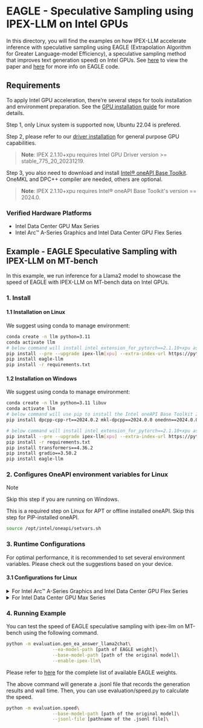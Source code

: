 # EAGLE - Speculative Sampling using IPEX-LLM on Intel GPUs
In this directory, you will find the examples on how IPEX-LLM accelerate inference with speculative sampling using EAGLE (Extrapolation Algorithm for Greater Language-model Efficiency), a speculative sampling method that improves text generation speed) on Intel GPUs. See [here](https://arxiv.org/abs/2401.15077) to view the paper and [here](https://github.com/SafeAILab/EAGLE) for more info on EAGLE code.

## Requirements
To apply Intel GPU acceleration, there’re several steps for tools installation and environment preparation. See the [GPU installation guide](https://ipex-llm.readthedocs.io/en/latest/doc/LLM/Overview/install_gpu.html) for more details.

Step 1, only Linux system is supported now, Ubuntu 22.04 is prefered.

Step 2, please refer to our [driver installation](https://dgpu-docs.intel.com/driver/installation.html) for general purpose GPU capabilities.
> **Note**: IPEX 2.1.10+xpu requires Intel GPU Driver version >= stable_775_20_20231219.

Step 3, you also need to download and install [Intel® oneAPI Base Toolkit](https://www.intel.com/content/www/us/en/developer/tools/oneapi/base-toolkit-download.html). OneMKL and DPC++ compiler are needed, others are optional.
> **Note**: IPEX 2.1.10+xpu requires Intel® oneAPI Base Toolkit's version == 2024.0.

### Verified Hardware Platforms

- Intel Data Center GPU Max Series
- Intel Arc™ A-Series Graphics and Intel Data Center GPU Flex Series

## Example - EAGLE Speculative Sampling with IPEX-LLM on MT-bench
In this example, we run inference for a Llama2 model to showcase the speed of EAGLE with IPEX-LLM on MT-bench data on Intel GPUs.

### 1. Install
#### 1.1 Installation on Linux
We suggest using conda to manage environment:
```bash
conda create -n llm python=3.11
conda activate llm
# below command will install intel_extension_for_pytorch==2.1.10+xpu as default
pip install --pre --upgrade ipex-llm[xpu] --extra-index-url https://pytorch-extension.intel.com/release-whl/stable/xpu/us/
pip install eagle-llm
pip install -r requirements.txt
```

#### 1.2 Installation on Windows
We suggest using conda to manage environment:
```bash
conda create -n llm python=3.11 libuv
conda activate llm
# below command will use pip to install the Intel oneAPI Base Toolkit 2024.0
pip install dpcpp-cpp-rt==2024.0.2 mkl-dpcpp==2024.0.0 onednn==2024.0.0

# below command will install intel_extension_for_pytorch==2.1.10+xpu as default
pip install --pre --upgrade ipex-llm[xpu] --extra-index-url https://pytorch-extension.intel.com/release-whl/stable/xpu/us/
pip install -r requirements.txt
pip install transformers==4.36.2
pip install gradio==3.50.2
pip install eagle-llm
```

### 2. Configures OneAPI environment variables for Linux

> [!NOTE]
> Skip this step if you are running on Windows.

This is a required step on Linux for APT or offline installed oneAPI. Skip this step for PIP-installed oneAPI.

```bash
source /opt/intel/oneapi/setvars.sh
```

### 3. Runtime Configurations
For optimal performance, it is recommended to set several environment variables. Please check out the suggestions based on your device.
#### 3.1 Configurations for Linux
<details>

<summary>For Intel Arc™ A-Series Graphics and Intel Data Center GPU Flex Series</summary>

```bash
export USE_XETLA=OFF
export SYCL_PI_LEVEL_ZERO_USE_IMMEDIATE_COMMANDLISTS=1
export SYCL_CACHE_PERSISTENT=1
```

</details>
<details>

<summary>For Intel Data Center GPU Max Series</summary>

```bash
export LD_PRELOAD=${LD_PRELOAD}:${CONDA_PREFIX}/lib/libtcmalloc.so
export SYCL_PI_LEVEL_ZERO_USE_IMMEDIATE_COMMANDLISTS=1
export SYCL_CACHE_PERSISTENT=1
export ENABLE_SDP_FUSION=1
```
> Note: Please note that `libtcmalloc.so` can be installed by `conda install -c conda-forge -y gperftools=2.10`.
</details>

### 4. Running Example
You can test the speed of EAGLE speculative sampling with ipex-llm on MT-bench using the following command.
```bash
python -m evaluation.gen_ea_answer_llama2chat\
                 --ea-model-path [path of EAGLE weight]\
                 --base-model-path [path of the original model]\
                 --enable-ipex-llm\
```
Please refer to [here](https://github.com/SafeAILab/EAGLE#eagle-weights) for the complete list of available EAGLE weights.

The above command will generate a .jsonl file that records the generation results and wall time. Then, you can use evaluation/speed.py to calculate the speed.
```bash
python -m evaluation.speed\
                 --base-model-path [path of the original model]\
                 --jsonl-file [pathname of the .jsonl file]\
```



